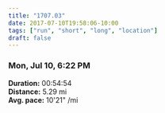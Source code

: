 ```yaml
---
title: "1707.03"
date: 2017-07-10T19:58:06-10:00
tags: ["run", "short", "long", "location"]
draft: false
---
```


### Mon, Jul 10, 6:22 PM

**Duration:** 00:54:54  
**Distance:** 5.29 mi  
**Avg. pace:** 10'21" /mi